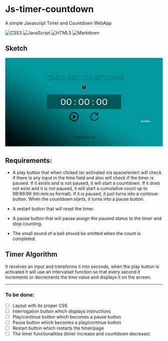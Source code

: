# Js-timer-countdown

A simple Javascript Timer and Countdown WebApp
   
![CSS3](https://img.shields.io/badge/css3-%231572B6.svg?style=flat&logo=css3&logoColor=white)
![JavaScript](https://img.shields.io/badge/javascript-%23323330.svg?style=flat&logo=javascript&logoColor=%23F7DF1E)
![HTML5](https://img.shields.io/badge/html5-%23E34F26.svg?style=flat&logo=html5&logoColor=white) ![Markdown](https://img.shields.io/badge/markdown-%23000000.svg?style=flat&logo=markdown&logoColor=white)   

## Sketch  

![Sketch](./imgs/Timer.png)  

## Requirements:

- A play button that when clicked (or activated via space/enter) will check if there is any input in the time field and also will check if the timer is paused. If it exists and is not paused, it will start a countdown. If it does not exist and it is not paused, it will start a cumulative count up to 99:99:99 (hh:mm:ss format). If it is paused, it just turns into a continue button. When the countdown starts, it turns into a pause button.

- A restart button that will reset the timer.

- A pause button that will pause assign the paused status to the timer and stop counting.

- The small sound of a bell should be emitted when the count is completed.
   
  
## Timer Algorithm
   
It receives an input and transforms it into seconds, when the play button is activated it will use an intervalset function so that every second it increments or decrements the time value and displays it on the screen.
   
      
---
   
### To be done:

- [ ] Layout with its proper CSS
- [ ] Interrogation button which displays instructions
- [ ] Play/continue button which becomes a pause button
- [ ] Pause button which becomes a play/continue button
- [ ] Restart button which restarts the timer/page
- [ ] The timer functionalities (timer increase and countdown decrease)
